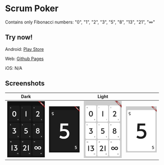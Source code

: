 # Scrum Poker

Contains only Fibonacci numbers: "0", "1", "2", "3", "5", "8", "13", "21", "∞"

## Try now!

Android: [Play Store](https://play.google.com/store/apps/details?id=dev.afanasev.scrumpoker)

Web: [Github Pages](https://aafanasev.github.io/scrum-poker/)

iOS: N/A

## Screenshots

|Dark|    |Light|   |
|----|----|----|----|
|![1](./media/screenshots/phone_1.png)|![2](./media/screenshots/phone_2.png)|![3](./media/screenshots/phone_3.png)|![4](./media/screenshots/phone_4.png)|
